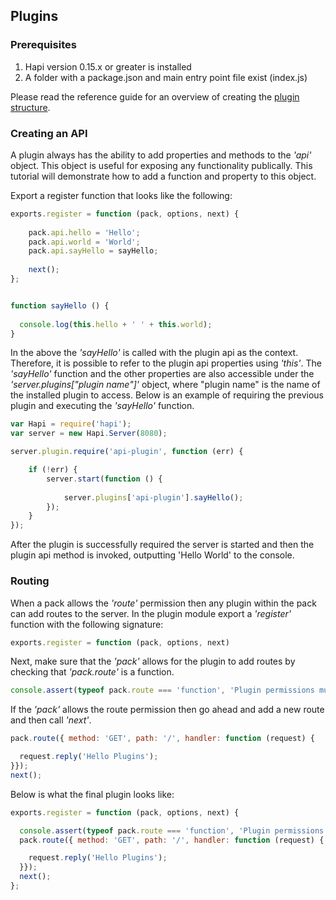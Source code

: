 ## Plugins

### Prerequisites

1. Hapi version 0.15.x or greater is installed
2. A folder with a package.json and main entry point file exist (index.js)

Please read the reference guide for an overview of creating the [plugin structure](docs/Reference.md#creating-a-plugin).

### Creating an API

A plugin always has the ability to add properties and methods to the _'api'_ object.  This object is useful for exposing any functionality publically.  This tutorial will demonstrate how to add a function and property to this object.

Export a register function that looks like the following:

```javascript
exports.register = function (pack, options, next) {
    
    pack.api.hello = 'Hello';
    pack.api.world = 'World';
    pack.api.sayHello = sayHello;
    
    next();
};


function sayHello () {
  
  console.log(this.hello + ' ' + this.world);
}
```

In the above the _'sayHello'_ is called with the plugin api as the context.  Therefore, it is possible to refer to the plugin api properties using _'this'_.  The _'sayHello'_ function and the other properties are also accessible under the _'server.plugins["plugin name"]'_ object, where "plugin name" is the name of the installed plugin to access.  Below is an example of requiring the previous plugin and executing the _'sayHello'_ function.

```javascript
var Hapi = require('hapi');
var server = new Hapi.Server(8080);

server.plugin.require('api-plugin', function (err) {

    if (!err) {
        server.start(function () {
            
            server.plugins['api-plugin'].sayHello();
        });
    }
});
```

After the plugin is successfully required the server is started and then the plugin api method is invoked, outputting 'Hello World' to the console.

### Routing

When a pack allows the _'route'_ permission then any plugin within the pack can add routes to the server.  In the plugin module export a _'register'_ function with the following signature:

```javascript
exports.register = function (pack, options, next)
```

Next, make sure that the _'pack'_ allows for the plugin to add routes by checking that _'pack.route'_ is a function.

```javascript
console.assert(typeof pack.route === 'function', 'Plugin permissions must allow route');
```

If the _'pack'_ allows the route permission then go ahead and add a new route and then call _'next'_.

```javascript
pack.route({ method: 'GET', path: '/', handler: function (request) {

  request.reply('Hello Plugins');
}});
next();
```

Below is what the final plugin looks like:

```javascript
exports.register = function (pack, options, next) {

  console.assert(typeof pack.route === 'function', 'Plugin permissions must allow route');
  pack.route({ method: 'GET', path: '/', handler: function (request) {

    request.reply('Hello Plugins');
  }});
  next();
};
```
